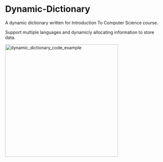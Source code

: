 # Dynamic-Dictionary
A dynamic dictionary written for Introduction To Computer Science course.

Support multiple languages and dynamicly allocating information to store data.


<img width="365" alt="dynamic_dictionary_code_example" src="https://user-images.githubusercontent.com/73070765/206903166-54fc6696-0071-477c-92e0-add2b430235f.png">
